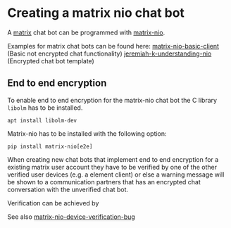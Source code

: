 # Creating a matrix nio chat bot

A [matrix](../technologies/matrix-protocol.md) chat bot can be programmed with [matrix-nio](https://matrix-nio.readthedocs.io/en/latest/).

Examples for matrix chat bots can be found here:
[matrix-nio-basic-client](https://github.com/matrix-nio/matrix-nio/blob/main/examples/basic_client.py) (Basic not encrypted chat functionality)
[jeremiah-k-understanding-nio](https://github.com/jeremiah-k/understanding-nio/tree/master) (Encrypted chat bot template)

## End to end encryption

To enable end to end encryption for the matrix-nio chat bot the C library `libolm` has to be installed.
```
apt install libolm-dev
```
Matrix-nio has to be installed with the following option:
```
pip install matrix-nio[e2e]
```

When creating new chat bots that implement end to end encryption for a existing matrix user account they have to be verified by one of the other verified user devices (e.g. a element client) or else a warning message will be shown to a communication partners that has an encrypted chat conversation with the unverified chat bot.

Verification can be achieved by 

See also [matrix-nio-device-verification-bug](../bugs/matrix-nio-device-verification-bug.md)
